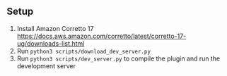 ## Setup

1. Install Amazon Corretto 17 https://docs.aws.amazon.com/corretto/latest/corretto-17-ug/downloads-list.html
2. Run `python3 scripts/download_dev_server.py`
3. Run `python3 scripts/dev_server.py` to compile the plugin and run the development server
